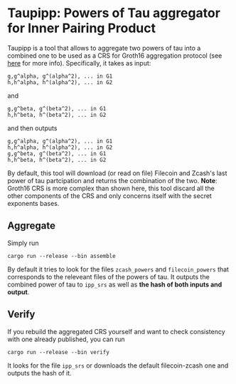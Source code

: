 # Taupipp: Powers of Tau aggregator for Inner Pairing Product

Taupipp is a tool that allows to aggregate two powers of tau into a combined one
to be used as a CRS for Groth16 aggregation protocol (see [here](https://github.com/filecoin-project/bellperson/tree/feat-ipp2/src/groth16/aggregate) for more info). Specifically, it takes as
input:
```
g,g^alpha, g^(alpha^2), ... in G1
h,h^alpha, h^(alpha^2), ... in G2
```
and
```
g,g^beta, g^(beta^2), ... in G1
h,h^beta, h^(beta^2), ... in G2
```
and then outputs
```
g,g^alpha, g^(alpha^2), ... in G1
h,h^alpha, h^(alpha^2), ... in G2
g,g^beta, g^(beta^2), ... in G1
h,h^beta, h^(beta^2), ... in G2
```

By default, this tool will download (or read on file) Filecoin and Zcash's last
power of tau partcipation and returns the combination of the two.
**Note**: Groth16 CRS is more complex than shown here, this tool discard all the other components of the CRS and only concerns itself with the secret exponents bases.

## Aggregate

Simply run 
```
cargo run --release --bin assemble
```
By default it tries to look for the files `zcash_powers` and `filecoin_powers`
that corresponds to the releveant files of the powers of tau. 
It outputs the combined power of tau to `ipp_srs` as well as **the hash of both
inputs and output**.

## Verify

If you rebuild the aggregated CRS yourself and want to check consistency with
one already published, you can run
```
cargo run --release --bin verify
```
It looks for the file `ipp_srs` or downloads the default filecoin-zcash one and
outputs the hash of it.
